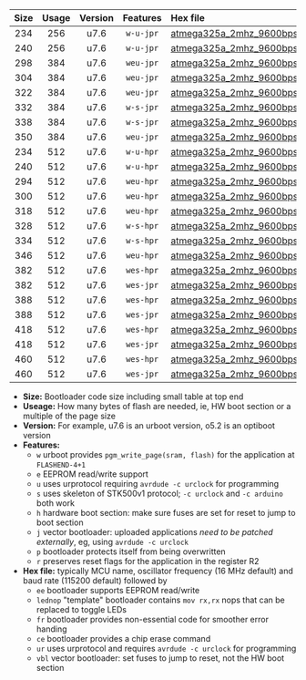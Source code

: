 |Size|Usage|Version|Features|Hex file|
|:-:|:-:|:-:|:-:|:--|
|234|256|u7.6|`w-u-jpr`|[atmega325a_2mhz_9600bps_ur_vbl.hex](https://raw.githubusercontent.com/stefanrueger/urboot/main/atmega325a_2mhz_9600bps_ur_vbl.hex)|
|240|256|u7.6|`w-u-jpr`|[atmega325a_2mhz_9600bps_lednop_ur_vbl.hex](https://raw.githubusercontent.com/stefanrueger/urboot/main/atmega325a_2mhz_9600bps_lednop_ur_vbl.hex)|
|298|384|u7.6|`weu-jpr`|[atmega325a_2mhz_9600bps_ee_ur_vbl.hex](https://raw.githubusercontent.com/stefanrueger/urboot/main/atmega325a_2mhz_9600bps_ee_ur_vbl.hex)|
|304|384|u7.6|`weu-jpr`|[atmega325a_2mhz_9600bps_ee_lednop_ur_vbl.hex](https://raw.githubusercontent.com/stefanrueger/urboot/main/atmega325a_2mhz_9600bps_ee_lednop_ur_vbl.hex)|
|322|384|u7.6|`weu-jpr`|[atmega325a_2mhz_9600bps_ee_lednop_fr_ur_vbl.hex](https://raw.githubusercontent.com/stefanrueger/urboot/main/atmega325a_2mhz_9600bps_ee_lednop_fr_ur_vbl.hex)|
|332|384|u7.6|`w-s-jpr`|[atmega325a_2mhz_9600bps_vbl.hex](https://raw.githubusercontent.com/stefanrueger/urboot/main/atmega325a_2mhz_9600bps_vbl.hex)|
|338|384|u7.6|`w-s-jpr`|[atmega325a_2mhz_9600bps_lednop_vbl.hex](https://raw.githubusercontent.com/stefanrueger/urboot/main/atmega325a_2mhz_9600bps_lednop_vbl.hex)|
|350|384|u7.6|`weu-jpr`|[atmega325a_2mhz_9600bps_ee_lednop_fr_ce_ur_vbl.hex](https://raw.githubusercontent.com/stefanrueger/urboot/main/atmega325a_2mhz_9600bps_ee_lednop_fr_ce_ur_vbl.hex)|
|234|512|u7.6|`w-u-hpr`|[atmega325a_2mhz_9600bps_ur.hex](https://raw.githubusercontent.com/stefanrueger/urboot/main/atmega325a_2mhz_9600bps_ur.hex)|
|240|512|u7.6|`w-u-hpr`|[atmega325a_2mhz_9600bps_lednop_ur.hex](https://raw.githubusercontent.com/stefanrueger/urboot/main/atmega325a_2mhz_9600bps_lednop_ur.hex)|
|294|512|u7.6|`weu-hpr`|[atmega325a_2mhz_9600bps_ee_ur.hex](https://raw.githubusercontent.com/stefanrueger/urboot/main/atmega325a_2mhz_9600bps_ee_ur.hex)|
|300|512|u7.6|`weu-hpr`|[atmega325a_2mhz_9600bps_ee_lednop_ur.hex](https://raw.githubusercontent.com/stefanrueger/urboot/main/atmega325a_2mhz_9600bps_ee_lednop_ur.hex)|
|318|512|u7.6|`weu-hpr`|[atmega325a_2mhz_9600bps_ee_lednop_fr_ur.hex](https://raw.githubusercontent.com/stefanrueger/urboot/main/atmega325a_2mhz_9600bps_ee_lednop_fr_ur.hex)|
|328|512|u7.6|`w-s-hpr`|[atmega325a_2mhz_9600bps.hex](https://raw.githubusercontent.com/stefanrueger/urboot/main/atmega325a_2mhz_9600bps.hex)|
|334|512|u7.6|`w-s-hpr`|[atmega325a_2mhz_9600bps_lednop.hex](https://raw.githubusercontent.com/stefanrueger/urboot/main/atmega325a_2mhz_9600bps_lednop.hex)|
|346|512|u7.6|`weu-hpr`|[atmega325a_2mhz_9600bps_ee_lednop_fr_ce_ur.hex](https://raw.githubusercontent.com/stefanrueger/urboot/main/atmega325a_2mhz_9600bps_ee_lednop_fr_ce_ur.hex)|
|382|512|u7.6|`wes-hpr`|[atmega325a_2mhz_9600bps_ee.hex](https://raw.githubusercontent.com/stefanrueger/urboot/main/atmega325a_2mhz_9600bps_ee.hex)|
|382|512|u7.6|`wes-jpr`|[atmega325a_2mhz_9600bps_ee_vbl.hex](https://raw.githubusercontent.com/stefanrueger/urboot/main/atmega325a_2mhz_9600bps_ee_vbl.hex)|
|388|512|u7.6|`wes-hpr`|[atmega325a_2mhz_9600bps_ee_lednop.hex](https://raw.githubusercontent.com/stefanrueger/urboot/main/atmega325a_2mhz_9600bps_ee_lednop.hex)|
|388|512|u7.6|`wes-jpr`|[atmega325a_2mhz_9600bps_ee_lednop_vbl.hex](https://raw.githubusercontent.com/stefanrueger/urboot/main/atmega325a_2mhz_9600bps_ee_lednop_vbl.hex)|
|418|512|u7.6|`wes-hpr`|[atmega325a_2mhz_9600bps_ee_lednop_fr.hex](https://raw.githubusercontent.com/stefanrueger/urboot/main/atmega325a_2mhz_9600bps_ee_lednop_fr.hex)|
|418|512|u7.6|`wes-jpr`|[atmega325a_2mhz_9600bps_ee_lednop_fr_vbl.hex](https://raw.githubusercontent.com/stefanrueger/urboot/main/atmega325a_2mhz_9600bps_ee_lednop_fr_vbl.hex)|
|460|512|u7.6|`wes-hpr`|[atmega325a_2mhz_9600bps_ee_lednop_fr_ce.hex](https://raw.githubusercontent.com/stefanrueger/urboot/main/atmega325a_2mhz_9600bps_ee_lednop_fr_ce.hex)|
|460|512|u7.6|`wes-jpr`|[atmega325a_2mhz_9600bps_ee_lednop_fr_ce_vbl.hex](https://raw.githubusercontent.com/stefanrueger/urboot/main/atmega325a_2mhz_9600bps_ee_lednop_fr_ce_vbl.hex)|

- **Size:** Bootloader code size including small table at top end
- **Useage:** How many bytes of flash are needed, ie, HW boot section or a multiple of the page size
- **Version:** For example, u7.6 is an urboot version, o5.2 is an optiboot version
- **Features:**
  + `w` urboot provides `pgm_write_page(sram, flash)` for the application at `FLASHEND-4+1`
  + `e` EEPROM read/write support
  + `u` uses urprotocol requiring `avrdude -c urclock` for programming
  + `s` uses skeleton of STK500v1 protocol; `-c urclock` and `-c arduino` both work
  + `h` hardware boot section: make sure fuses are set for reset to jump to boot section
  + `j` vector bootloader: uploaded applications *need to be patched externally*, eg, using `avrdude -c urclock`
  + `p` bootloader protects itself from being overwritten
  + `r` preserves reset flags for the application in the register R2
- **Hex file:** typically MCU name, oscillator frequency (16 MHz default) and baud rate (115200 default) followed by
  + `ee` bootloader supports EEPROM read/write
  + `lednop` "template" bootloader contains `mov rx,rx` nops that can be replaced to toggle LEDs
  + `fr` bootloader provides non-essential code for smoother error handing
  + `ce` bootloader provides a chip erase command
  + `ur` uses urprotocol and requires `avrdude -c urclock` for programming
  + `vbl` vector bootloader: set fuses to jump to reset, not the HW boot section
